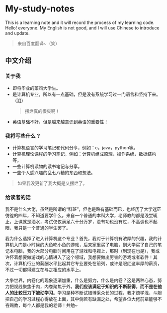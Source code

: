 # My-study-notes
This is a learning note and it will record the process of my learning code.
Hello! everyone.
My English is not good, and I will use Chinese to introduce and update.
> 来自百度翻译~（笑）

## 中文介绍
### 关于我
* 即将毕业的菜鸡大学生。
* 是计算机专业，所以有一点基础，但是没有系统学习过一门语言和坚持下来。（泪）
  > 摆烂真的很爽啊！
* 英语基础不好，但是越来越意识到英语的重要性！

### 我将写些什么？
* 计算机语言的学习笔记和代码分享，例如：c，java，python等。
* 计算机理论课程的学习笔记，例如：计算机组成原理，操作系统，数据结构等。
* 一些计算机读物的读书笔记与分享。
* 一些个人感兴趣的乱七八糟的东西和想法。
> 如果我没更新了我大概是又摆烂了。

### 给读者的话
我不是什么大佬，虽然是所谓的“科班”，但也是略有基础而已，也经历了大学迷茫彷徨的四年，不知道要学什么。来自一个普通的本科大学，老师教的都是浅尝辄止，上课就是洒水，考试仅仅满足六十分万岁，没有功也没有过，不高调也不起眼，我只是一个普通的学生罢了。

我为什么选择了进入计算机这个专业？首先，我对于计算机有浓厚的兴趣，我的计算机入门是小时候的大鱼吃小鱼的游戏，后来家里买了电脑，到大学买了自己的笔记本电脑，我的大部分电脑时间用在了游戏和电视上，那时（到现在也是），我或许怀着想要做游戏的心情进入了这个领域，我想要做出厉害的游戏或者软件！其次，计算机行业的薪酬水平比起其它专业要处在前列，或许是眼红这丰厚的薪资，不过一切都得建立在与之相应的水平上。

大争世界，内卷化的现象逐渐加重，什么是努力，什么是内卷？这是两种心态，努力把视线聚焦于内，内卷聚焦于外，**我们应该满足于知识的不断获得，而不是在他人的比较压力下被动学习**。学习是种不断试错博采众长的过程，我才疏学浅，斗胆把自己的学习过程心得放在上面，其中倘若有缺漏之处，希望各位大佬前辈能够不吝赐教，每个人都是我的老师！共勉~
